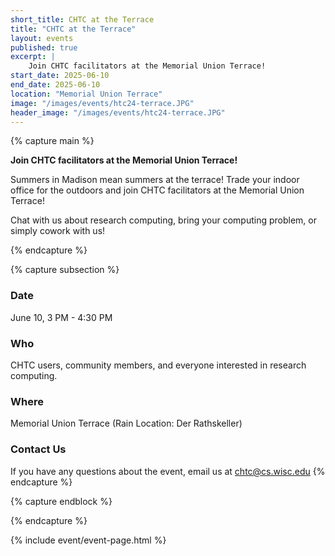```yaml
---
short_title: CHTC at the Terrace
title: "CHTC at the Terrace"
layout: events
published: true
excerpt: |
    Join CHTC facilitators at the Memorial Union Terrace!
start_date: 2025-06-10
end_date: 2025-06-10
location: "Memorial Union Terrace"
image: "/images/events/htc24-terrace.JPG"
header_image: "/images/events/htc24-terrace.JPG"
---
```


{% capture main %}

**Join CHTC facilitators at the Memorial Union Terrace!**

Summers in Madison mean summers at the terrace! Trade your indoor office for the outdoors and join CHTC facilitators at the Memorial Union Terrace! 

Chat with us about research computing, bring your computing problem, or simply cowork with us!

{% endcapture %}


{% capture subsection %}
### Date

June 10, 3 PM - 4:30 PM

### Who

CHTC users, community members, and everyone interested in research computing.
 
### Where

Memorial Union Terrace (Rain Location: Der Rathskeller)

### Contact Us

If you have any questions about the event, email us at [chtc@cs.wisc.edu](mailto:chtc@cs.wisc.edu)
{% endcapture %}

{% capture endblock %}


{% endcapture %}

{% include event/event-page.html %}
